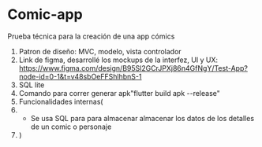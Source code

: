 # Comic-app
Prueba técnica para la creación de una app cómics

1. Patron de diseño: MVC, modelo, vista controlador
2. Link de figma, desarrollé los mockups de la interfez, UI y UX: https://www.figma.com/design/B95Sl2GCrJPXj86n4GfNgY/Test-App?node-id=0-1&t=v48sbOeFFShlhbnS-1
3. SQL lite
4. Comando para correr generar apk"flutter build apk --release"
5. Funcionalidades internas(
6.  - Se usa SQL para para almacenar almacenar los datos de los detalles de un comic o personaje
7. )
